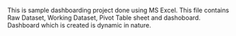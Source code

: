 This is sample dashboarding project done using MS Excel.
This file contains Raw Dataset, Working Dataset, Pivot Table sheet and dashoboard.
Dashboard which is created is dynamic in nature.

